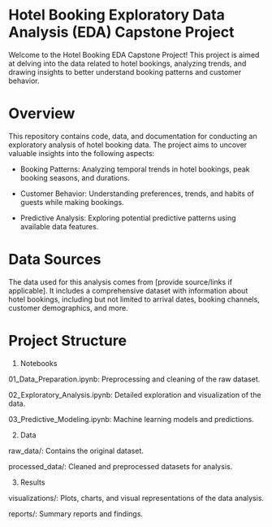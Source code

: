 # Hotel Booking Exploratory Data Analysis (EDA) Capstone Project
  Welcome to the Hotel Booking EDA Capstone Project! This project is aimed at delving into the data related to hotel 
  bookings, analyzing trends, and drawing insights to better understand booking patterns and customer behavior.

# Overview
  This repository contains code, data, and documentation for conducting an exploratory analysis of hotel booking data. The 
  project aims to uncover valuable insights into the following aspects:

* Booking Patterns: Analyzing temporal trends in hotel bookings, peak booking seasons, and durations.

* Customer Behavior: Understanding preferences, trends, and habits of guests while making bookings.

* Predictive Analysis: Exploring potential predictive patterns using available data features.

# Data Sources
The data used for this analysis comes from [provide source/links if applicable]. It includes a comprehensive dataset with information about hotel bookings, including but not limited to arrival dates, booking channels, customer demographics, and more.

# Project Structure

1. Notebooks

01_Data_Preparation.ipynb: Preprocessing and cleaning of the raw dataset.

02_Exploratory_Analysis.ipynb: Detailed exploration and visualization of the data.

03_Predictive_Modeling.ipynb: Machine learning models and predictions.

2. Data

raw_data/: Contains the original dataset.

processed_data/: Cleaned and preprocessed datasets for analysis.

3. Results

visualizations/: Plots, charts, and visual representations of the data analysis.

reports/: Summary reports and findings.
